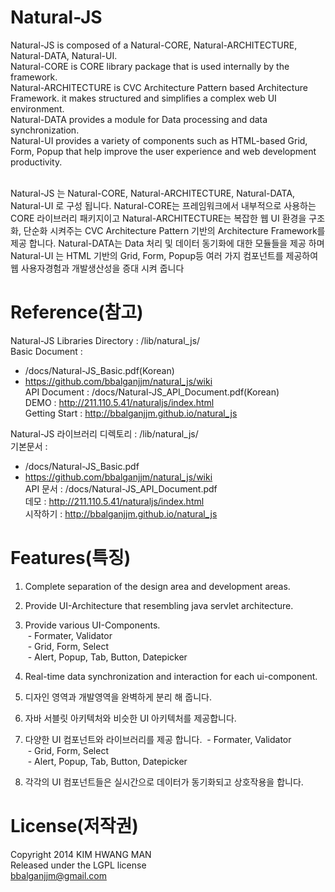 Natural-JS
==========
Natural-JS is composed of a Natural-CORE, Natural-ARCHITECTURE, Natural-DATA, Natural-UI.<br/>
Natural-CORE is CORE library package that is used internally by the framework.<br/>
Natural-ARCHITECTURE is CVC Architecture Pattern based Architecture Framework. it makes structured and simplifies a complex web UI environment.<br/>
Natural-DATA provides a module for Data processing and data synchronization.<br/>
Natural-UI provides a variety of components such as HTML-based Grid, Form, Popup that help improve the user experience and web development productivity.<br/><br/>

Natural-JS 는 Natural-CORE, Natural-ARCHITECTURE, Natural-DATA, Natural-UI 로 구성 됩니다. Natural-CORE는 프레임워크에서 내부적으로 사용하는 CORE 라이브러리 패키지이고 Natural-ARCHITECTURE는 복잡한 웹 UI 환경을 구조화, 단순화 시켜주는 CVC Architecture Pattern 기반의 Architecture Framework를 제공 합니다. Natural-DATA는 Data 처리 및 데이터 동기화에 대한 모듈들을 제공 하며 Natural-UI 는 HTML 기반의 Grid, Form, Popup등 여러 가지 컴포넌트를 제공하여 웹 사용자경험과 개발생산성을 증대 시켜 줍니다

Reference(참고)
=========
Natural-JS Libraries Directory : /lib/natural_js/<br/>
Basic Document :
 - /docs/Natural-JS_Basic.pdf(Korean)<br/>
 - https://github.com/bbalganjjm/natural_js/wiki<br/>
API Document : /docs/Natural-JS_API_Document.pdf(Korean)<br/>
DEMO : http://211.110.5.41/naturaljs/index.html<br/>
Getting Start : http://bbalganjjm.github.io/natural_js

Natural-JS 라이브러리 디렉토리 : /lib/natural_js/<br/>
기본문서 :
 - /docs/Natural-JS_Basic.pdf<br/>
 - https://github.com/bbalganjjm/natural_js/wiki<br/>
API 문서 : /docs/Natural-JS_API_Document.pdf<br/>
데모 : http://211.110.5.41/naturaljs/index.html<br/>
시작하기 : http://bbalganjjm.github.io/natural_js

Features(특징)
========
1. Complete separation of the design area and development areas.<br/>
2. Provide UI-Architecture that resembling java servlet architecture.<br/>
3. Provide various UI-Components.<br/>
&nbsp;- Formater, Validator<br/>
&nbsp;- Grid, Form, Select<br/>
&nbsp;- Alert, Popup, Tab, Button, Datepicker<br/>
4. Real-time data synchronization and interaction for each ui-component.<br/>

1. 디자인 영역과 개발영역을 완벽하게 분리 해 줍니다.
2. 자바 서블릿 아키텍처와 비슷한 UI 아키텍처를 제공합니다.
3. 다양한 UI 컴포넌트와 라이브러리를 제공 합니다.
&nbsp;- Formater, Validator<br/>
&nbsp;- Grid, Form, Select<br/>
&nbsp;- Alert, Popup, Tab, Button, Datepicker<br/>
4. 각각의 UI 컴포넌트들은 실시간으로 데이터가 동기화되고 상호작용을 합니다.

License(저작권)
=======
Copyright 2014 KIM HWANG MAN<br/>
Released under the LGPL license<br/>
bbalganjjm@gmail.com<br/>